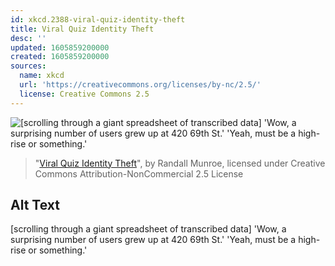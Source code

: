 ```yaml
---
id: xkcd.2388-viral-quiz-identity-theft
title: Viral Quiz Identity Theft
desc: ''
updated: 1605859200000
created: 1605859200000
sources:
  name: xkcd
  url: 'https://creativecommons.org/licenses/by-nc/2.5/'
  license: Creative Commons 2.5
---
```

![\[scrolling through a giant spreadsheet of transcribed data\] 'Wow, a surprising number of users grew up at 420 69th St.' 'Yeah, must be a high-rise or something.'](https://imgs.xkcd.com/comics/viral_quiz_identity_theft.png)
> "[Viral Quiz Identity Theft](https://xkcd.com/2388/)", by Randall Munroe, licensed under Creative Commons Attribution-NonCommercial 2.5 License

## Alt Text
\[scrolling through a giant spreadsheet of transcribed data\] 'Wow, a surprising number of users grew up at 420 69th St.' 'Yeah, must be a high-rise or something.'
